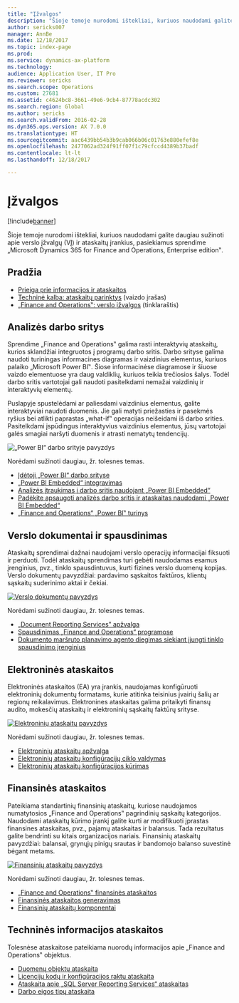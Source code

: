 ```yaml
---
title: "Įžvalgos"
description: "Šioje temoje nurodomi ištekliai, kuriuos naudodami galite daugiau sužinoti apie verslo įžvalgų ir ataskaitų įrankius, pasiekiamus sprendime „Microsoft Dynamics 365 for Finance and Operations, Enterprise edition‟."
author: sericks007
manager: AnnBe
ms.date: 12/18/2017
ms.topic: index-page
ms.prod: 
ms.service: dynamics-ax-platform
ms.technology: 
audience: Application User, IT Pro
ms.reviewer: sericks
ms.search.scope: Operations
ms.custom: 27681
ms.assetid: c4624bc8-3661-49e6-9cb4-87778acdc302
ms.search.region: Global
ms.author: sericks
ms.search.validFrom: 2016-02-28
ms.dyn365.ops.version: AX 7.0.0
ms.translationtype: HT
ms.sourcegitcommit: aac6439bb54b3b9cab066b06c01763e880efef8e
ms.openlocfilehash: 2477062ad324f91ff07f1c79cfccd4389b37badf
ms.contentlocale: lt-lt
ms.lasthandoff: 12/18/2017

---
```


# <a name="intelligence"></a>Įžvalgos

[!include[banner](../includes/banner.md)]

Šioje temoje nurodomi ištekliai, kuriuos naudodami galite daugiau sužinoti apie verslo įžvalgų (VĮ) ir ataskaitų įrankius, pasiekiamus sprendime „Microsoft Dynamics 365 for Finance and Operations, Enterprise edition‟.

## <a name="get-started"></a>Pradžia
- [Prieiga prie informacijos ir ataskaitos](information-access-reporting.md)
- [Techninė kalba: ataskaitų parinktys](https://www.youtube.com/watch?v=NzZONjKs5xA) (vaizdo įrašas)
- [„Finance and Operations‟: verslo įžvalgos](https://blogs.msdn.microsoft.com/dynamicsaxbi/) (tinklaraštis)

## <a name="analytical-workspaces"></a>Analizės darbo sritys
Sprendime „Finance and Operations‟ galima rasti interaktyvių ataskaitų, kurios sklandžiai integruotos į programų darbo sritis. Darbo srityse galima naudoti turiningas informacines diagramas ir vaizdinius elementus, kuriuos palaiko „Microsoft Power BI‟. Šiose informacinėse diagramose ir šiuose vaizdo elementuose yra daug valdiklių, kuriuos teikia trečiosios šalys. Todėl darbo sritis vartotojai gali naudoti pasitelkdami nemažai vaizdinių ir interaktyvių elementų.

Puslapyje spustelėdami ar paliesdami vaizdinius elementus, galite interaktyviai naudoti duomenis. Jie gali matyti priežasties ir pasekmės ryšius bei atlikti paprastas „what-if‟ operacijas neišeidami iš darbo srities. Pasitelkdami įspūdingus interaktyvius vaizdinius elementus, jūsų vartotojai galės smagiai naršyti duomenis ir atrasti nematytų tendencijų.

![„Power BI“ darbo srityje pavyzdys](./media/Power-BI-in-D365-Workspace.png)

 Norėdami sužinoti daugiau, žr. tolesnes temas.

 - [Įdėtoji „Power BI“ darbo srityse](embed-power-bi-workspaces.md)
 - [„Power BI Embedded“ integravimas](power-bi-embedded-integration.md)
 - [Analizės įtraukimas į darbo sritis naudojant „Power BI Embedded“](add-analytics-tab-workspaces.md)
 - [Padėkite apsaugoti analizės darbo sritis ir ataskaitas naudodami „Power BI Embedded“](secure-analytical-workspaces.md)
 - [„Finance and Operations“ „Power BI‟ turinys](power-bi-home-page.md)

## <a name="business-documents-and-printing"></a>Verslo dokumentai ir spausdinimas
Ataskaitų sprendimai dažnai naudojami verslo operacijų informacijai fiksuoti ir perduoti. Todėl ataskaitų sprendimas turi gebėti naudodamas esamus įrenginius, pvz., tinklo spausdintuvus, kurti fizines verslo duomenų kopijas. Verslo dokumentų pavyzdžiai: pardavimo sąskaitos faktūros, klientų sąskaitų suderinimo aktai ir čekiai.

[![Verslo dokumentų pavyzdys](./media/image-of-business-documents-1024x632.png)](./media/image-of-business-documents.png)

Norėdami sužinoti daugiau, žr. tolesnes temas.

- [„Document Reporting Services” apžvalga](document-reporting-services.md)
- [Spausdinimas „Finance and Operations“ programose](print-documents.md)
- [Dokumento maršruto planavimo agento diegimas siekiant įjungti tinklo spausdinimo įrenginius](install-document-routing-agent.md)

## <a name="electronic-reporting"></a>Elektroninės ataskaitos
Elektroninės ataskaitos (EA) yra įrankis, naudojamas konfigūruoti elektroninių dokumentų formatams, kurie atitinka teisinius įvairių šalių ar regionų reikalavimus. Elektronines ataskaitas galima pritaikyti finansų audito, mokesčių ataskaitų ir elektroninių sąskaitų faktūrų srityse.

[![Elektroninių ataskaitų pavyzdys](./media/electronic-reporting-example.png)](./media/electronic-reporting-example.png)

Norėdami sužinoti daugiau, žr. tolesnes temas.

- [Elektroninių ataskaitų apžvalga](general-electronic-reporting.md)
- [Elektroninių ataskaitų konfigūracijų ciklo valdymas](general-electronic-reporting-manage-configuration-lifecycle.md)
- [Elektroninių ataskaitų konfigūracijos kūrimas](electronic-reporting-configuration.md)

## <a name="financial-reporting"></a>Finansinės ataskaitos
Pateikiama standartinių finansinių ataskaitų, kuriose naudojamos numatytosios „Finance and Operations‟ pagrindinių sąskaitų kategorijos. Naudodami ataskaitų kūrimo įrankį galite kurti ar modifikuoti įprastas finansines ataskaitas, pvz., pajamų ataskaitas ir balansus. Tada rezultatus galite bendrinti su kitais organizacijos nariais. Finansinių ataskaitų pavyzdžiai: balansai, grynųjų pinigų srautas ir bandomojo balanso suvestinė bėgant metams.

[![Finansinių ataskaitų pavyzdys](./media/financial-reporting-example.png)](./media/financial-reporting-example.png)

Norėdami sužinoti daugiau, žr. tolesnes temas.

- [„Finance and Operations‟ finansinės ataskaitos](financial-reporting-intro.md)
- [Finansinės ataskaitos generavimas](generate-financial-report.md)
- [Finansinių ataskaitų komponentai](financial-report-components.md)

## <a name="technical-reference-reports"></a>Techninės informacijos ataskaitos
Tolesnėse ataskaitose pateikiama nuorodų informacijos apie „Finance and Operations‟ objektus.

- [Duomenų objektų ataskaita](../data-entities/data-entities-report.md)
- [Licencijų kodų ir konfigūracijos raktų ataskaita](../sysadmin/license-codes-configuration-keys-report.md)
- [Ataskaita apie „SQL Server Reporting Services“ ataskaitas](SSRS-report.md)
- [Darbo eigos tipų ataskaita](../../fin-and-ops/organization-administration/workflow-types-report.md)

